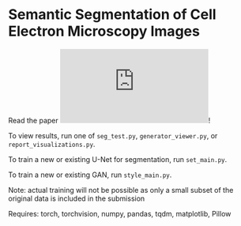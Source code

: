 # Semantic Segmentation of Cell Electron Microscopy Images

Read the paper ![here](https://github.com/spencer-hann/CellularSementicSegmentation/SpencerHann_FinalPaper.pdf)!

To view results, run one of `seg_test.py`, `generator_viewer.py`, or `report_visualizations.py`.

To train a new or existing U-Net for segmentation, run `set_main.py`.

To train a new or existing GAN, run `style_main.py`.

Note:  actual training will not be possible as only a small subset of the original data is included in the submission

Requires: torch, torchvision, numpy, pandas, tqdm, matplotlib, Pillow

